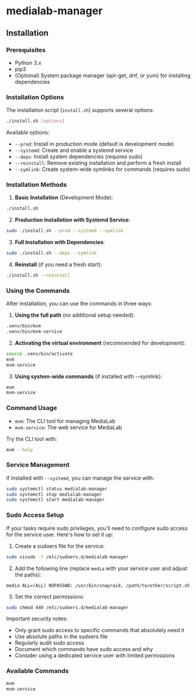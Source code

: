 # medialab-manager

## Installation

### Prerequisites
- Python 3.x
- pip3
- (Optional) System package manager (apt-get, dnf, or yum) for installing dependencies

### Installation Options

The installation script (`install.sh`) supports several options:

```bash
./install.sh [options]
```

Available options:
- `--prod`: Install in production mode (default is development mode)
- `--systemd`: Create and enable a systemd service
- `--deps`: Install system dependencies (requires sudo)
- `--reinstall`: Remove existing installation and perform a fresh install
- `--symlink`: Create system-wide symlinks for commands (requires sudo)

### Installation Methods

1. **Basic Installation** (Development Mode):
```bash
./install.sh
```

2. **Production Installation with Systemd Service**:
```bash
sudo ./install.sh --prod --systemd --symlink
```

3. **Full Installation with Dependencies**:
```bash
sudo ./install.sh --deps --symlink
```

4. **Reinstall** (if you need a fresh start):
```bash
./install.sh --reinstall
```

### Using the Commands

After installation, you can use the commands in three ways:

1. **Using the full path** (no additional setup needed):
```bash
.venv/bin/mvm
.venv/bin/mvm-service
```

2. **Activating the virtual environment** (recommended for development):
```bash
source .venv/bin/activate
mvm
mvm-service
```

3. **Using system-wide commands** (if installed with --symlink):
```bash
mvm
mvm-service
```

### Command Usage

- `mvm`: The CLI tool for managing MediaLab
- `mvm-service`: The web service for MediaLab

Try the CLI tool with:
```bash
mvm --help
```

### Service Management

If installed with `--systemd`, you can manage the service with:
```bash
sudo systemctl status medialab-manager
sudo systemctl stop medialab-manager
sudo systemctl start medialab-manager
```

### Sudo Access Setup

If your tasks require sudo privileges, you'll need to configure sudo access for the service user. Here's how to set it up:

1. Create a sudoers file for the service:
```bash
sudo visudo -f /etc/sudoers.d/medialab-manager
```

2. Add the following line (replace `media` with your service user and adjust the paths):
```
media ALL=(ALL) NOPASSWD: /usr/bin/snapraid, /path/to/other/script.sh
```

3. Set the correct permissions:
```bash
sudo chmod 440 /etc/sudoers.d/medialab-manager
```

Important security notes:
- Only grant sudo access to specific commands that absolutely need it
- Use absolute paths in the sudoers file
- Regularly audit sudo access
- Document which commands have sudo access and why
- Consider using a dedicated service user with limited permissions

### Available Commands

```bash
mvm
mvm-service
```
